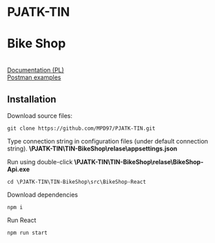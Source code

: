 # PJATK-TIN
<h1>Bike Shop</h1>
<br />
<a href="https://github.com/MPD97/PJATK-TIN/blob/main/TIN-BikeShop/docs/tin_zaoczne_19c_s16852.pdf">Documentation (PL)</a><br/>
<a href="https://github.com/MPD97/PJATK-TIN/blob/main/TIN-BikeShop/tests/TIN-BikeShop.postman_collection.json">Postman examples</a><br/>

<h2>Installation</h2>
<p>Download source files:</p>

```shell
git clone https://github.com/MPD97/PJATK-TIN.git
```
<p>Type connection string in configuration files (under default connection string). <b>\PJATK-TIN\TIN-BikeShop\relase\appsettings.json</b></p>
<p>Run using double-click <b>\PJATK-TIN\TIN-BikeShop\relase\BikeShop-Api.exe</b></p>

```shell
cd \PJATK-TIN\TIN-BikeShop\src\BikeShop-React
```
<p>Download dependencies</p>

```shell
npm i
```

<p>Run React</p>

```shell
npm run start
```
